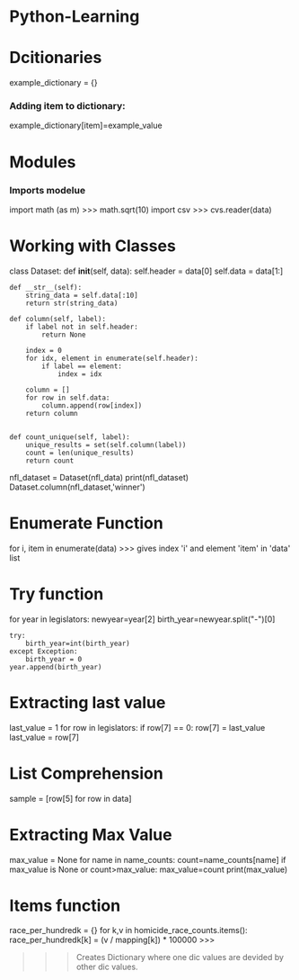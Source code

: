 # Python-Learning

# Dcitionaries
example_dictionary = {}

### Adding item to dictionary:
example_dictionary[item]=example_value

# Modules
### Imports modelue
import math (as m) >>> math.sqrt(10)
import csv >>> cvs.reader(data)

# Working with Classes
class Dataset:
    def __init__(self, data):
        self.header = data[0]
        self.data = data[1:]
    
    def __str__(self):
        string_data = self.data[:10]
        return str(string_data)
    
    def column(self, label):
        if label not in self.header:
            return None
        
        index = 0
        for idx, element in enumerate(self.header):
            if label == element:
                index = idx
        
        column = []
        for row in self.data:
            column.append(row[index])
        return column
    
        
    def count_unique(self, label):
        unique_results = set(self.column(label))
        count = len(unique_results)
        return count
    
nfl_dataset = Dataset(nfl_data)
print(nfl_dataset)
Dataset.column(nfl_dataset,'winner')

# Enumerate Function 
for i, item in enumerate(data) >>> gives index 'i' and element 'item' in 'data' list

# Try function 
for year in legislators:
    newyear=year[2]
    birth_year=newyear.split("-")[0]
   
    try:
        birth_year=int(birth_year)
    except Exception:
        birth_year = 0
    year.append(birth_year)

# Extracting last value 
last_value = 1 
for row in legislators:
    if row[7] == 0:
        row[7] = last_value
    last_value = row[7]

# List Comprehension 
sample = [row[5] for row in data] 

# Extracting Max Value 
max_value = None 
for name in name_counts:
    count=name_counts[name]
    if max_value is None or count>max_value:
        max_value=count
print(max_value)

# Items function 
race_per_hundredk = {}
for k,v in homicide_race_counts.items():
    race_per_hundredk[k] = (v / mapping[k]) * 100000   >>> 
>>> Creates Dictionary where one dic values are devided by other dic values. 
